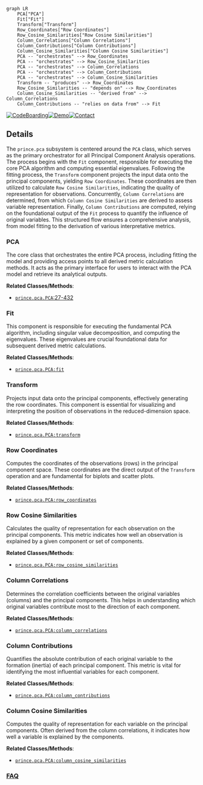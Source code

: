 ```mermaid
graph LR
    PCA["PCA"]
    Fit["Fit"]
    Transform["Transform"]
    Row_Coordinates["Row Coordinates"]
    Row_Cosine_Similarities["Row Cosine Similarities"]
    Column_Correlations["Column Correlations"]
    Column_Contributions["Column Contributions"]
    Column_Cosine_Similarities["Column Cosine Similarities"]
    PCA -- "orchestrates" --> Row_Coordinates
    PCA -- "orchestrates" --> Row_Cosine_Similarities
    PCA -- "orchestrates" --> Column_Correlations
    PCA -- "orchestrates" --> Column_Contributions
    PCA -- "orchestrates" --> Column_Cosine_Similarities
    Transform -- "produces" --> Row_Coordinates
    Row_Cosine_Similarities -- "depends on" --> Row_Coordinates
    Column_Cosine_Similarities -- "derived from" --> Column_Correlations
    Column_Contributions -- "relies on data from" --> Fit
```

[![CodeBoarding](https://img.shields.io/badge/Generated%20by-CodeBoarding-9cf?style=flat-square)](https://github.com/CodeBoarding/GeneratedOnBoardings)[![Demo](https://img.shields.io/badge/Try%20our-Demo-blue?style=flat-square)](https://www.codeboarding.org/demo)[![Contact](https://img.shields.io/badge/Contact%20us%20-%20contact@codeboarding.org-lightgrey?style=flat-square)](mailto:contact@codeboarding.org)

## Details

The `prince.pca` subsystem is centered around the `PCA` class, which serves as the primary orchestrator for all Principal Component Analysis operations. The process begins with the `Fit` component, responsible for executing the core PCA algorithm and computing essential eigenvalues. Following the fitting process, the `Transform` component projects the input data onto the principal components, yielding `Row Coordinates`. These coordinates are then utilized to calculate `Row Cosine Similarities`, indicating the quality of representation for observations. Concurrently, `Column Correlations` are determined, from which `Column Cosine Similarities` are derived to assess variable representation. Finally, `Column Contributions` are computed, relying on the foundational output of the `Fit` process to quantify the influence of original variables. This structured flow ensures a comprehensive analysis, from model fitting to the derivation of various interpretative metrics.

### PCA
The core class that orchestrates the entire PCA process, including fitting the model and providing access points to all derived metric calculation methods. It acts as the primary interface for users to interact with the PCA model and retrieve its analytical outputs.


**Related Classes/Methods**:

- <a href="https://github.com/MaxHalford/prince/blob/master/prince/pca.py#L27-L432" target="_blank" rel="noopener noreferrer">`prince.pca.PCA`:27-432</a>


### Fit
This component is responsible for executing the fundamental PCA algorithm, including singular value decomposition, and computing the eigenvalues. These eigenvalues are crucial foundational data for subsequent derived metric calculations.


**Related Classes/Methods**:

- <a href="https://github.com/MaxHalford/prince/blob/master/prince/pca.py" target="_blank" rel="noopener noreferrer">`prince.pca.PCA:fit`</a>


### Transform
Projects input data onto the principal components, effectively generating the row coordinates. This component is essential for visualizing and interpreting the position of observations in the reduced-dimension space.


**Related Classes/Methods**:

- <a href="https://github.com/MaxHalford/prince/blob/master/prince/pca.py" target="_blank" rel="noopener noreferrer">`prince.pca.PCA:transform`</a>


### Row Coordinates
Computes the coordinates of the observations (rows) in the principal component space. These coordinates are the direct output of the `Transform` operation and are fundamental for biplots and scatter plots.


**Related Classes/Methods**:

- <a href="https://github.com/MaxHalford/prince/blob/master/prince/pca.py" target="_blank" rel="noopener noreferrer">`prince.pca.PCA:row_coordinates`</a>


### Row Cosine Similarities
Calculates the quality of representation for each observation on the principal components. This metric indicates how well an observation is explained by a given component or set of components.


**Related Classes/Methods**:

- <a href="https://github.com/MaxHalford/prince/blob/master/prince/pca.py" target="_blank" rel="noopener noreferrer">`prince.pca.PCA:row_cosine_similarities`</a>


### Column Correlations
Determines the correlation coefficients between the original variables (columns) and the principal components. This helps in understanding which original variables contribute most to the direction of each component.


**Related Classes/Methods**:

- <a href="https://github.com/MaxHalford/prince/blob/master/prince/pca.py" target="_blank" rel="noopener noreferrer">`prince.pca.PCA:column_correlations`</a>


### Column Contributions
Quantifies the absolute contribution of each original variable to the formation (inertia) of each principal component. This metric is vital for identifying the most influential variables for each component.


**Related Classes/Methods**:

- <a href="https://github.com/MaxHalford/prince/blob/master/prince/pca.py" target="_blank" rel="noopener noreferrer">`prince.pca.PCA:column_contributions`</a>


### Column Cosine Similarities
Computes the quality of representation for each variable on the principal components. Often derived from the column correlations, it indicates how well a variable is explained by the components.


**Related Classes/Methods**:

- <a href="https://github.com/MaxHalford/prince/blob/master/prince/pca.py" target="_blank" rel="noopener noreferrer">`prince.pca.PCA:column_cosine_similarities`</a>




### [FAQ](https://github.com/CodeBoarding/GeneratedOnBoardings/tree/main?tab=readme-ov-file#faq)